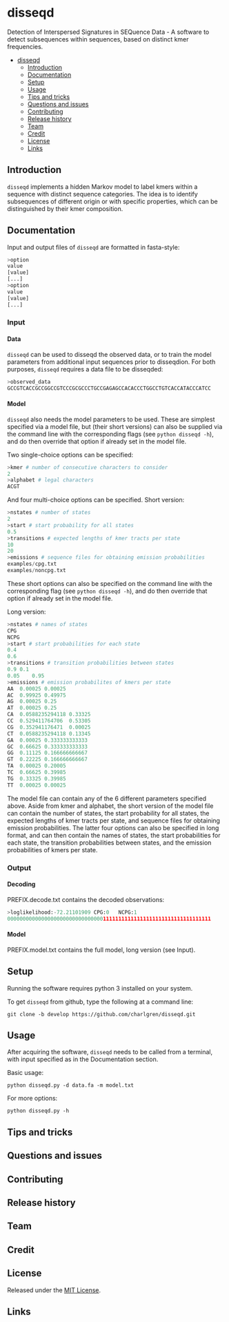 # disseqd
Detection of Interspersed Signatures in SEQuence Data - A software to detect subsequences within sequences, based on distinct kmer frequencies.

<!-- TOC depthFrom:1 depthTo:6 withLinks:1 updateOnSave:1 orderedList:0 -->

- [disseqd](#disseqd)
	- [Introduction](#introduction)
	- [Documentation](#documentation)
	- [Setup](#setup)
	- [Usage](#usage)
	- [Tips and tricks](#tips-and-tricks)
	- [Questions and issues](#questions-and-issues)
	- [Contributing](#contributing)
	- [Release history](#release-history)
	- [Team](#team)
	- [Credit](#credit)
	- [License](#license)
	- [Links](#links)

<!-- /TOC -->

## Introduction
`disseqd` implements a hidden Markov model to label kmers within a sequence with distinct sequence categories. The idea is to identify subsequences of different origin or with specific properties, which can be distinguished by their kmer composition.

## Documentation
Input and output files of `disseqd` are formatted in fasta-style:
```python
>option
value
[value]
[...]
>option
value
[value]
[...]
```
### Input
#### Data
`disseqd` can be used to disseqd the observed data, or to train the model parameters from additional input sequences prior to disseqdion. For both purposes, `disseqd` requires a data file to be disseqded:
```python
>observed_data
GCCGTCACCGCCGGCCGTCCCGCGCCCTGCCGAGAGCCACACCCTGGCCTGTCACCATACCCATCC
```
#### Model
`disseqd` also needs the model parameters to be used. These are simplest specified via a model file, but (their short versions) can also be supplied via the command line with the corresponding flags (see `python disseqd -h`), and do then override that option if already set in the model file.

Two single-choice options can be specified:
```python
>kmer # number of consecutive characters to consider
2
>alphabet # legal characters
ACGT
```

And four multi-choice options can be specified. Short version:
```python
>nstates # number of states
2
>start # start probability for all states
0.5
>transitions # expected lengths of kmer tracts per state
10
20
>emissions # sequence files for obtaining emission probabilities
examples/cpg.txt
examples/noncpg.txt
```
These short options can also be specified on the command line with the corresponding flag (see `python disseqd -h`), and do then override that option if already set in the model file.

Long version:
```python
>nstates # names of states
CPG
NCPG
>start # start probabilities for each state
0.4
0.6
>transitions # transition probabilities between states
0.9	0.1
0.05	0.95
>emissions # emission probabilites of kmers per state
AA	0.00025	0.00025
AC	0.99925	0.49975
AG	0.00025	0.25
AT	0.00025	0.25
CA	0.0588235294118	0.33325
CC	0.529411764706	0.53305
CG	0.352941176471	0.00025
CT	0.0588235294118	0.13345
GA	0.00025	0.333333333333
GC	0.66625	0.333333333333
GG	0.11125	0.166666666667
GT	0.22225	0.166666666667
TA	0.00025	0.20005
TC	0.66625	0.39985
TG	0.33325	0.39985
TT	0.00025	0.00025
```
The model file can contain any of the 6 different parameters specified above. Aside from kmer and alphabet, the short version of the model file can contain the number of states, the start probability for all states, the expected lengths of kmer tracts per state, and sequence files for obtaining emission probabilities. The latter four options can also be specified in long format, and can then contain the names of states, the start probabilities for each state, the transition probabilities between states, and the emission probabilities of kmers per state.

### Output
#### Decoding
PREFIX.decode.txt contains the decoded observations:
```python
>loglikelihood:-72.21101909	CPG:0	NCPG:1
000000000000000000000000000000011111111111111111111111111111111111
```
#### Model
PREFIX.model.txt contains the full model, long version (see Input).

## Setup
Running the software requires python 3 installed on your system.

To get `disseqd` from github, type the following at a command line:
```
git clone -b develop https://github.com/charlgren/disseqd.git
```

## Usage
After acquiring the software, `disseqd` needs to be called from a terminal, with input specified as in the Documentation section.

Basic usage:
```
python disseqd.py -d data.fa -m model.txt
```
For more options:
```
python disseqd.py -h
```

## Tips and tricks


## Questions and issues


## Contributing


## Release history


## Team


## Credit


## License
Released under the [MIT License](https://github.com/charlgren/disseqd/blob/develop/LICENSE).

## Links

